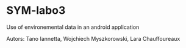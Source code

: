 # SYM-labo3
Use of environemental data in an android application

Autors: Tano Iannetta, Wojchiech Myszkorowski, Lara Chauffoureaux

